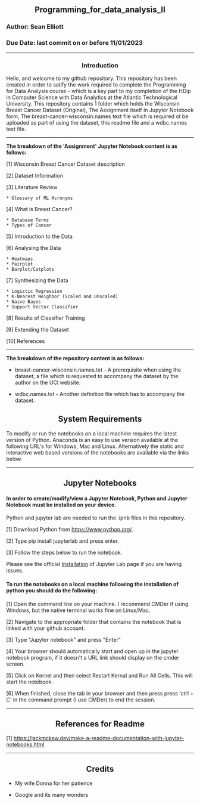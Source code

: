 ## <div align="center">Programming_for_data_analysis_II</div>
### Author: Sean Elliott
### Due Date: last commit on or before 11/01/2023
----

### <div align="center">Introduction</div>

Hello, and welcome to my github repository. This repository has been created in order to satify the work required to complete the Programming for Data Analysis course - which is a key part to my completion of the HDip in Computer Science with Data Analytics at the Atlantic Technological University. This repository contains 1 folder which holds the Wisconsin Breast Cancer Dataset (Original), The Assignment itself in Jupyter Notebook form, The breast-cancer-wisconsin.names text file which is required ot be uploaded as part of using the dataset, this readme file and a wdbc.names text file.

---- 

**The breakdown of the 'Assignment' Jupyter Notebook content is as follows:**

[1] Wisconsin Breast Cancer Dataset description 

[2] Dataset Information

[3] Literature Review

    * Glossary of ML Acronyms
    
[4] What is Breast Cancer?

    * Database Terms
    * Types of Cancer
    
[5] Introduction to the Data

[6] Analysing the Data

    * Heatmaps
    * Pairplot
    * Barplot/Catplots
[7] Synthesizing the Data

    * Logistic Regression
    * K-Nearest Neighbor (Scaled and Unscaled)
    * Naive Bayes
    * Support Vector Classifier
    
[8] Results of Classifier Training

[9] Extending the Dataset 

[10] References

----

**The breakdown of the repository content is as follows:**

* breast-cancer-wisconsin.names.txt - A prerequisite when using the dataset; a file which is requested to accompany the dataset by the author on the UCI website.

* wdbc.names.txt - Another definition file which has to accompany the dataset. 

## <div align="center">System Requirements</div>

To modify or run the notebooks on a local machine requires the latest version of Python. Anaconda is an easy to use version available at the following URL's for Windows, Mac and Linux. Alternatively the static and interactive web based versions of the notebooks are available via the links below.

----

## <div align="center">Jupyter Notebooks </div>

#### In order to create/modify/view a Jupyter Notebook, Python and Jupyter Notebook must be installed on your device.

Python and jupyter lab are needed to run the .ipnb files in this repository.

[1] Download Python from https://www.python.org/.

[2] Type pip install jupyterlab and press enter.

[3] Follow the steps below to run the notebook.

Please see the official [Installation](https://jupyterlab.readthedocs.io/en/stable/getting_started/installation.html) of Jupyter Lab page if you are having issues.

#### To run the notebooks on a local machine following the installation of python you should do the following:

[1] Open the command line on your machine. I recommend CMDer if using Windows, but the native terminal works fine on Linux/Mac.

[2] Navigate to the appropriate folder that contains the notebook that is linked with your github account.

[3] Type "Jupyter notebook" and press "Enter"

[4] Your browser should automatically start and open up in the jupyter notebook program, if it doesn't a URL link should display on the cmder screen. 

[5] Click on Kernel and then select Restart Kernal and Run All Cells. This will start the notebook.

[6] When finished, close the tab in your browser and then press press 'ctrl + C' in the command prompt (I use CMDer) to end the session.

----

## <div align="center">References for Readme</div>

[1] https://jackmckew.dev/make-a-readme-documentation-with-jupyter-notebooks.html

----

## <div align="center">Credits</div>

- My wife Donna for her patience

- Google and its many wonders
